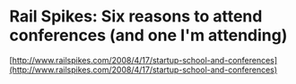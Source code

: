 <!--
id: 32573584
link: http://tumblr.atmos.org/post/32573584/rail-spikes-six-reasons-to-attend-conferences-and-one
slug: rail-spikes-six-reasons-to-attend-conferences-and-one
date: Tue Apr 22 2008 17:14:55 GMT-0700 (PDT)
publish: 2008-04-022
tags: 
title: Rail Spikes: Six reasons to attend conferences (and one I'm attending)
-->


Rail Spikes: Six reasons to attend conferences (and one I'm attending)
======================================================================

[http://www.railspikes.com/2008/4/17/startup-school-and-conferences](http://www.railspikes.com/2008/4/17/startup-school-and-conferences)

